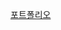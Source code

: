 <a href="[https://www.notion.so/da65ec4082204667b3045fe457ea115a?pvs=4](https://elite-stargazer-d3e.notion.site/1066cd00e3b7417f8c4e1e52c81171a9?pvs=4](https://elite-stargazer-d3e.notion.site/1066cd00e3b7417f8c4e1e52c81171a9)">포트폴리오</a>
